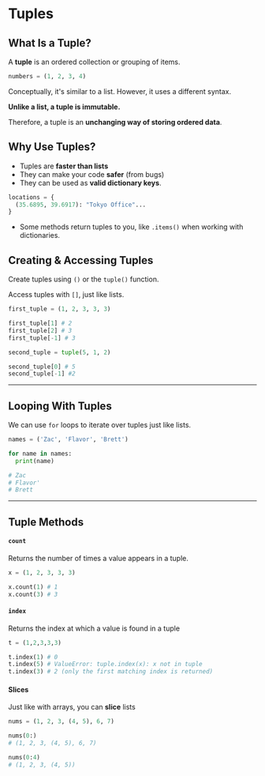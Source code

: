 # Tuples

## What Is a Tuple?

A **tuple** is an ordered collection or grouping of items.

```python
numbers = (1, 2, 3, 4)
```

Conceptually, it's similar to a list. However, it uses a different syntax.

**Unlike a list, a tuple is immutable.**

Therefore, a tuple is an **unchanging way of storing ordered data**.

## Why Use Tuples?

- Tuples are **faster than lists**
- They can make your code **safer** (from bugs)
- They can be used as **valid dictionary keys**.

```python
locations = {
  (35.6895, 39.6917): "Tokyo Office"...
}
```

- Some methods return tuples to you, like `.items()` when working with dictionaries.

## Creating & Accessing Tuples

Create tuples using `()` or the `tuple()` function.

Access tuples with `[]`, just like lists.

```python
first_tuple = (1, 2, 3, 3, 3)

first_tuple[1] # 2
first_tuple[2] # 3
first_tuple[-1] # 3

second_tuple = tuple(5, 1, 2)

second_tuple[0] # 5
second_tuple[-1] #2
```

---

## Looping With Tuples

We can use `for` loops to iterate over tuples just like lists.

```python
names = ('Zac', 'Flavor', 'Brett')

for name in names:
  print(name)

# Zac
# Flavor'
# Brett
```

---

## Tuple Methods

#### `count`

Returns the number of times a value appears in a tuple.

```python
x = (1, 2, 3, 3, 3)

x.count(1) # 1
x.count(3) # 3
```

#### `index`

Returns the index at which a value is found in a tuple

```python
t = (1,2,3,3,3)

t.index(1) # 0
t.index(5) # ValueError: tuple.index(x): x not in tuple
t.index(3) # 2 (only the first matching index is returned)
```

#### Slices

Just like with arrays, you can **slice** lists

```python
nums = (1, 2, 3, (4, 5), 6, 7)

nums(0:)
# (1, 2, 3, (4, 5), 6, 7)

nums(0:4)
# (1, 2, 3, (4, 5))
```
